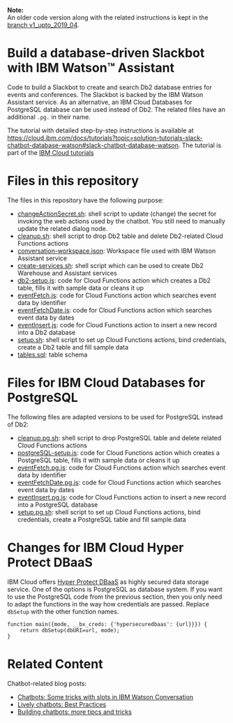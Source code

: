 **Note:**   
An older code version along with the related instructions is kept in the [branch v1_upto_2019_04](https://github.com/IBM-Cloud/slack-chatbot-database-watson/tree/v1_upto_2019_04).

# Build a database-driven Slackbot with IBM Watson™ Assistant

Code to build a Slackbot to create and search Db2 database entries for events and conferences. The Slackbot is backed by the IBM Watson Assistant service. As an alternative, an IBM Cloud Databases for PostgreSQL database can be used instead of Db2. The related files have an additional `.pg.` in their name. 

The tutorial with detailed step-by-step instructions is available at https://cloud.ibm.com/docs/tutorials?topic=solution-tutorials-slack-chatbot-database-watson#slack-chatbot-database-watson. The tutorial is part of the [IBM Cloud tutorials](https://cloud.ibm.com/docs/tutorials?topic=solution-tutorials-tutorials#tutorials) 

# Files in this repository
The files in this repository have the following purpose:
* [changeActionSecret.sh](changeActionSecret.sh): shell script to update (change) the secret for invoking the web actions used by the chatbot. You still need to manually update the related dialog node.
* [cleanup.sh](cleanup.sh): shell script to drop Db2 table and delete Db2-related Cloud Functions actions
* [conversation-workspace.json](conversation-workspace.json): Workspace file used with IBM Watson Assistant service
* [create-services.sh](create-services.sh): shell script which can be used to create Db2 Warehouse and Assistant services
* [db2-setup.js](db2-setup.js): code for Cloud Functions action which creates a Db2 table, fills it with sample data or cleans it up
* [eventFetch.js](eventFetch.js): code for Cloud Functions action which searches event data by identifier
* [eventFetchDate.js](eventFetchDate.js): code for Cloud Functions action which searches event data by dates
* [eventInsert.js](eventInsert.js): code for Cloud Functions action to insert a new record into a Db2 database
* [setup.sh](setup.sh): shell script to set up Cloud Functions actions, bind credentials, create a Db2 table and fill sample data
* [tables.sql](tables.sql): table schema


# Files for IBM Cloud Databases for PostgreSQL
The following files are adapted versions to be used for PostgreSQL instead of Db2:
* [cleanup.pg.sh](cleanup.pg.sh): shell script to drop PostgreSQL table and delete related Cloud Functions actions
* [postgreSQL-setup.js](postgreSQL-setup.js): code for Cloud Functions action which creates a PostgreSQL table, fills it with sample data or cleans it up
* [eventFetch.pg.js](eventFetch.pg.js): code for Cloud Functions action which searches event data by identifier
* [eventFetchDate.pg.js](eventFetchDate.pg.js): code for Cloud Functions action which searches event data by dates
* [eventInsert.pg.js](eventInsert.pg.js): code for Cloud Functions action to insert a new record into a PostgreSQL database
* [setup.pg.sh](setup.pg.sh): shell script to set up Cloud Functions actions, bind credentials, create a PostgreSQL table and fill sample data

# Changes for IBM Cloud Hyper Protect DBaaS
IBM Cloud offers [Hyper Protect DBaaS](https://cloud.ibm.com/catalog/services/hyper-protect-dbaas) as highly secured data storage service. One of the options is PostgreSQL as database system. If you want to use the PostgreSQL code from the previous section, then you only need to adapt the functions in the way how credentials are passed. Replace `dbSetup` with the other function names.

```
function main({mode, __bx_creds: {'hypersecuredbaas': {url}}}) {
  	return dbSetup(dbURI=url, mode);
}
```

# Related Content
Chatbot-related blog posts:
* [Chatbots: Some tricks with slots in IBM Watson Conversation](https://www.ibm.com/blogs/bluemix/2018/02/chatbots-some-tricks-with-slots-in-ibm-watson-conversation/)
* [Lively chatbots: Best Practices](https://www.ibm.com/blogs/bluemix/2017/07/lively-chatbots-best-practices/)
* [Building chatbots: more tipcs and tricks](https://www.ibm.com/blogs/bluemix/2017/06/building-chatbots-tips-tricks/)

